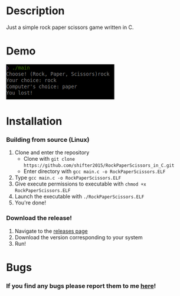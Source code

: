 # Description
Just a simple rock paper scissors game written in C.
# Demo 
![Demo](demo.png)
# Installation
### Building from source (Linux)
1. Clone and enter the repository
    - Clone with `git clone https://github.com/shifter2015/RockPaperScissors_in_C.git`
    - Enter directory with `gcc main.c -o RockPaperScissors.ELF`
5. Type `gcc main.c -o RockPaperScissors.ELF`
6. Give execute permissions to executable with `chmod +x RockPaperScissors.ELF`
7. Launch the executable with `./RockPaperScissors.ELF`
8. You're done!
### Download the release!
1. Navigate to the [releases page](https://github.com/shifter2015/RockPaperScissors_in_C/releases)
2. Download the version corresponding to your system
3. Run!
# Bugs
### If you find any bugs please report them to me [here](https://github.com/shifter2015/RockPaperScissors_in_C/issues)!
